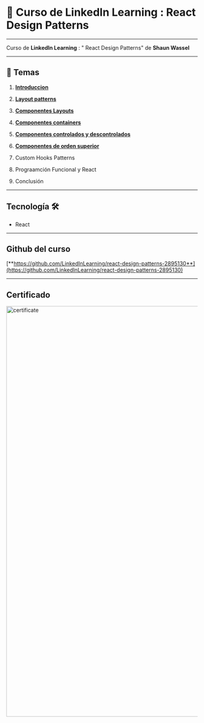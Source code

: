 # :star2: Curso de LinkedIn Learning : React Design Patterns

---

Curso de **LinkedIn Learning** : " React Design Patterns" de **Shaun Wassel**

---

## :book: Temas

1. [**Introduccion**](https://github.com/eugenia1984/react-varios-cursos/blob/main/06_react_design_patterns/01_introduction.md)

2. [**Layout patterns**](https://github.com/eugenia1984/react-varios-cursos/blob/main/06_react_design_patterns/02_layout_patterns.md)

3. [**Componentes Layouts**](https://github.com/eugenia1984/react-varios-cursos/blob/main/06_react_design_patterns/03_container_components.md)

4. [**Componentes containers**](https://github.com/eugenia1984/react-varios-cursos/blob/main/06_react_design_patterns/04_components_containers.md)

5. [**Componentes controlados y descontrolados**](https://github.com/eugenia1984/react-varios-cursos/blob/main/06_react_design_patterns/05_componentes_controlados_y_descontrolados.md)

6. [**Componentes de orden superior**](https://github.com/eugenia1984/react-varios-cursos/blob/main/06_react_design_patterns/06.-componentes-de-orden-superior.md)

7. Custom Hooks Patterns

8. Prograamción Funcional y React

9. Conclusión


---

## Tecnología 🛠️

- React

---

## Github del curso

[**https://github.com/LinkedInLearning/react-design-patterns-2895130**](https://github.com/LinkedInLearning/react-design-patterns-2895130)

---

## Certificado


<img width="1083" alt="certificate" src="https://user-images.githubusercontent.com/72580574/212189884-ea3b88b8-afdc-47b6-9f33-2259e70e9893.png">


